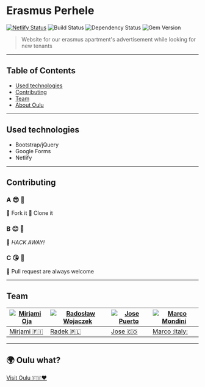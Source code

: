 

# Erasmus Perhele

[![Netlify Status](https://api.netlify.com/api/v1/badges/54bccd5e-b1a6-4049-b9ca-fa988115fb03/deploy-status)](https://app.netlify.com/sites/erasmus-perhele/deploys)
![Build Status](http://img.shields.io/travis/badges/badgerbadgerbadger.svg?style=flat-square)
![Dependency Status](http://img.shields.io/coveralls/badges/badgerbadgerbadger.svg?style=flat-square)
![Gem Version](http://img.shields.io/gem/v/badgerbadgerbadger.svg?style=flat-square)

> Website for our erasmus apartment's advertisement while looking for new tenants

---

## Table of Contents

- [Used technologies](#Used-technologies)
- [Contributing](#Contributing)
- [Team](#Team)
- [About Oulu ](#About-event)

---

## Used technologies

- Bootstrap/jQuery
- Google Forms
- Netlify

---

## Contributing


### A 😎 :tada:

🍴 Fork it
👯 Clone it

### B 😊 :beers:

:hammer: *HACK AWAY!*

### C 😘 :rocket:

:green_heart: Pull request are always welcome

---

## Team

 | [![Mirjami Oja](https://github.com/mirjamio.png?s=50)](https://github.com/mirjamio) | [![Radosław Wojaczek](https://github.com/Skotee.png?s=50)](https://github.com/Skotee) | [![Jose Puerto](https://github.com/puertojose.png?s=50)](https://github.com/puertojose) | [![Marco Mondini](https://github.com/mondial7.png?s=50)](https://github.com/mondial7) |
 | --- | --- | --- | --- |
 | [Mirjami :finland:](https://github.com/mirjamio) | [Radek :poland:](https://github.com/Skotee) | [Jose :colombia:](https://github.com/puertojose) | [Marco :italy:](https://github.com/mondial7) |

---

## 🌍 Oulu what?

[Visit Oulu 🇫🇮❤️](https://visitoulu.fi/en/)
